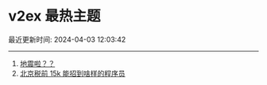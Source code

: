 # v2ex 最热主题

最近更新时间: 2024-04-03 12:03:42

--- 
1. [地震啦？？](https://www.v2ex.com/t/1029319) 
2. [北京税前 15k 能招到啥样的程序员](https://www.v2ex.com/t/1029320) 
